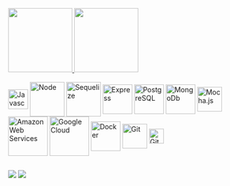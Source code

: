 
 <div align="justify">
  <a href="https://github.com/gabriel-palhares">
  <img height="130em" src="https://github-readme-stats.vercel.app/api?username=gabriel-palhares&show_icons=true&theme=great-gatsby&include_all_commits=true&count_private=true"/>
  <img height="130em" src="https://github-readme-stats.vercel.app/api/top-langs/?username=gabriel-palhares&layout=compact&langs_count=7&theme=dracula"/>
</a></div>
<br>
<div style="display: inline_block">
  <img align="center" alt="Javascript" height="40" width="40" src="https://cdn.jsdelivr.net/gh/devicons/devicon/icons/javascript/javascript-original.svg"/>
  <img align="center" alt="Node" height="70" width="70" src="https://cdn.jsdelivr.net/gh/devicons/devicon/icons/nodejs/nodejs-original-wordmark.svg"/>
  <img align="center" alt="Sequelize" height="70" width="70"  src="https://cdn.jsdelivr.net/gh/devicons/devicon/icons/sequelize/sequelize-plain-wordmark.svg"/>
  <img align="center" alt="Express" height="60" width="60"  src="https://cdn.jsdelivr.net/gh/devicons/devicon/icons/express/express-original-wordmark.svg"/>
  <img align="center" alt="PostgreSQL" height="60" width="60" src="https://cdn.jsdelivr.net/gh/devicons/devicon/icons/postgresql/postgresql-original-wordmark.svg"/>
  <img align="center" alt="MongoDb" height="60" width="60" src="https://cdn.jsdelivr.net/gh/devicons/devicon/icons/mongodb/mongodb-original-wordmark.svg"/>
  <img align="center" alt="Mocha.js" height="50" width="50" src="https://cdn.jsdelivr.net/gh/devicons/devicon/icons/mocha/mocha-plain.svg"/>
</div>

<div style="display: inline_block">
<img align="center" alt="Amazon Web Services" height="80" width="80" src="https://cdn.jsdelivr.net/gh/devicons/devicon/icons/amazonwebservices/amazonwebservices-original-wordmark.svg"/>
  <img align="center" alt="Google Cloud" height="80" width="80" src="https://cdn.jsdelivr.net/gh/devicons/devicon/icons/googlecloud/googlecloud-plain-wordmark.svg"/>
  <img align="center" alt="Docker" height="60" width="60"  src="https://cdn.jsdelivr.net/gh/devicons/devicon/icons/docker/docker-original.svg"/>
  <img align="center" alt="Git" height="50" width="50" src="https://cdn.jsdelivr.net/gh/devicons/devicon/icons/git/git-original-wordmark.svg">
  <img align="center" alt="GitLab" height="30" width="30" src="https://cdn.jsdelivr.net/gh/devicons/devicon/icons/gitlab/gitlab-original.svg"/>
</div>

  ##
  
  <a href = "mailto:gabrielpalharesdev@gmail.com"><img src="https://img.shields.io/badge/-Gmail-%23333?style=for-the-badge&logo=gmail&logoColor=white" target="_blank"></a>
  <a href="https://www.linkedin.com/in/gabrielpalhares-" target="_blank"><img src="https://img.shields.io/badge/-LinkedIn-%230077B5?style=for-the-badge&logo=linkedin&logoColor=white" target="_blank"></a>

